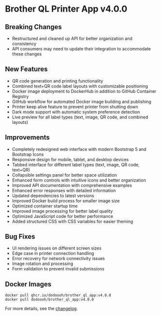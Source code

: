# Brother QL Printer App v4.0.0

## Breaking Changes
- Restructured and cleaned up API for better organization and consistency
- API consumers may need to update their integration to accommodate these changes

## New Features
- QR code generation and printing functionality
- Combined text+QR code label layouts with customizable positioning
- Docker image deployment to DockerHub in addition to GitHub Container Registry
- GitHub workflow for automated Docker image building and publishing
- Printer keep alive feature to prevent printer from shutting down
- Dark mode support with automatic system preference detection
- Live preview for all label types (text, image, QR code, and combined layouts)

## Improvements
- Completely redesigned web interface with modern Bootstrap 5 and Bootstrap Icons
- Responsive design for mobile, tablet, and desktop devices
- Tabbed interface for different label types (text, image, QR code, text+QR)
- Collapsible settings panel for better space utilization
- Enhanced form controls with intuitive icons and better organization
- Improved API documentation with comprehensive examples
- Enhanced error responses with detailed information
- Updated dependencies to latest versions
- Improved Docker build process for smaller image size
- Optimized container startup time
- Improved image processing for better label quality
- Optimized JavaScript code for better performance
- Added structured CSS with CSS variables for easier theming

## Bug Fixes
- UI rendering issues on different screen sizes
- Edge case in printer connection handling
- Error recovery for network connectivity issues
- Image rotation and processing
- Form validation to prevent invalid submissions

## Docker Images
```
docker pull ghcr.io/dodoooh/brother_ql_app:v4.0.0
docker pull dodoooh/brother_ql_app:v4.0.0
```

For more details, see the [changelog](changelog.md).
